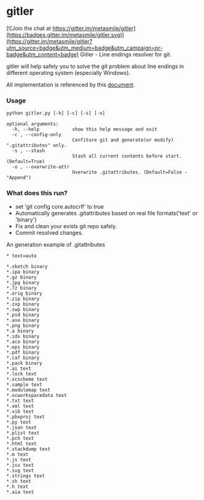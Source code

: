 # gitler

[![Join the chat at https://gitter.im/metasmile/gitler](https://badges.gitter.im/metasmile/gitler.svg)](https://gitter.im/metasmile/gitler?utm_source=badge&utm_medium=badge&utm_campaign=pr-badge&utm_content=badge)
Gitler - Line endings resolver for git.

gitler will help safely you to solve the git problem about line endings in different operating system (especially Windows).

All implementation is referenced by this [document](https://help.github.com/articles/dealing-with-line-endings/).

### Usage
```
python gitler.py [-h] [-c] [-s] [-o]

optional arguments:
  -h, --help            show this help message and exit
  -c , --config-only
                        Confiture git and generate(or modify) ".gitattributes" only.
  -s , --stash
                        Stash all current contents before start. (Default=True)
  -o , --overwrite-attr 
                        Overwrite .gitattributes. (Default=False - "Append")
```                        

### What does this run?
- set 'git config core.autocrlf' to true
- Automatically generates .gitattributes based on real file formats('text' or 'binary')
- Fix and clean your exists git repo safely.
- Commit resolved changes.

An generation example of .gitattributes
```
* text=auto

*.sketch binary
*.ipa binary
*.gz binary
*.jpg binary
*.7z binary
*.orig binary
*.zip binary
*.zxp binary
*.swp binary
*.psd binary
*.ase binary
*.png binary
*.a binary
*.idx binary
*.aco binary
*.eps binary
*.pdf binary
*.caf binary
*.pack binary
*.ai text
*.lock text
*.xcscheme text
*.sample text
*.modulemap text
*.xcworkspacedata text
*.txt text
*.xml text
*.xib text
*.pbxproj text
*.py text
*.json text
*.plist text
*.pch text
*.html text
*.stackdump text
*.m text
*.js text
*.jsx text
*.svg text
*.strings text
*.sh text
*.h text
*.aia text
```
